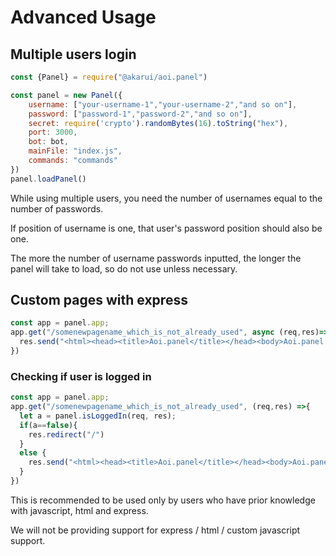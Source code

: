
# Advanced Usage

## Multiple users login

```javascript
const {Panel} = require("@akarui/aoi.panel")

const panel = new Panel({
    username: ["your-username-1","your-username-2","and so on"],
    password: ["password-1","password-2","and so on"],
    secret: require('crypto').randomBytes(16).toString("hex"),
    port: 3000,
    bot: bot,
    mainFile: "index.js",
    commands: "commands"
})
panel.loadPanel()
```

While using multiple users, you need the number of usernames equal to the number of passwords. 

If position of username is one, that user's password position should also be one.

The more the number of username passwords inputted, the longer the panel will take to load, so do not use unless necessary.


## Custom pages with express

```javascript
const app = panel.app;
app.get("/somenewpagename_which_is_not_already_used", async (req,res)=> {
  res.send("<html><head><title>Aoi.panel</title></head><body>Aoi.panel is cool ngl.</body></html>")
})
```

### Checking if user is logged in

```javascript
const app = panel.app;
app.get("/somenewpagename_which_is_not_already_used", (req,res) =>{
  let a = panel.isLoggedIn(req, res);
  if(a==false){
    res.redirect("/")
  }
  else {
    res.send("<html><head><title>Aoi.panel</title></head><body>Aoi.panel is cool ngl.</body></html>")
  }
})
```

This is recommended to be used only by users who have prior knowledge with javascript, html and express. 

We will not be providing support for express / html / custom javascript support.